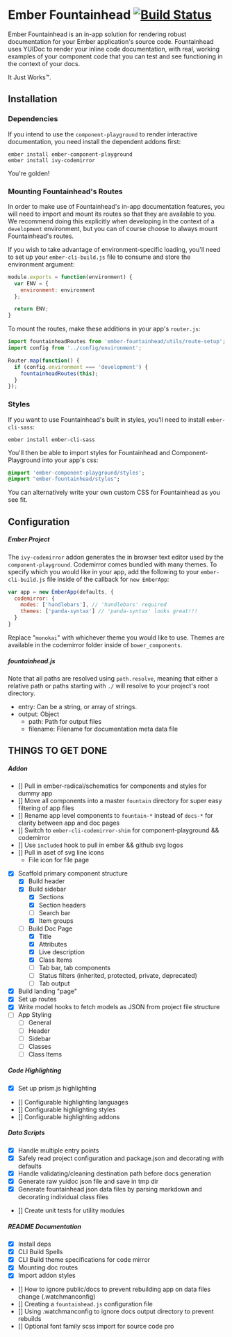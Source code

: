 # Ember Fountainhead [![Build Status](https://travis-ci.org/healthsparq/ember-fountainhead.svg?branch=develop)](https://travis-ci.org/healthsparq/ember-fountainhead)

Ember Fountainhead is an in-app solution for rendering robust documentation for
your Ember application's source code. Fountainhead uses YUIDoc to render your
inline code documentation, with real, working examples of your component code
that you can test and see functioning in the context of your docs.

It Just Works™.

## Installation

### Dependencies

If you intend to use the `component-playground` to render interactive documentation,
you need install the dependent addons first:

```
ember install ember-component-playground
ember install ivy-codemirror
```

You're golden!

### Mounting Fountainhead's Routes

In order to make use of Fountainhead's in-app documentation features, you will
need to import and mount its routes so that they are available to you. We recommend
doing this explicitly when developing in the context of a `development` environment,
but you can of course choose to always mount Fountainhead's routes.

If you wish to take advantage of environment-specific loading, you'll need to
set up your `ember-cli-build.js` file to consume and store the environment argument:

```javascript
module.exports = function(environment) {
  var ENV = {
    environment: environment
  };

  return ENV;
}
```

To mount the routes, make these additions in your app's `router.js`:

```javascript
import fountainheadRoutes from 'ember-fountainhead/utils/route-setup';
import config from '../config/environment';

Router.map(function() {
  if (config.environment === 'development') {
    fountainheadRoutes(this);
  }
});
```

### Styles

If you want to use Fountainhead's built in styles, you'll need to install `ember-cli-sass`:

```
ember install ember-cli-sass
```

You'll then be able to import styles for Fountainhead and Component-Playground into your app's css:

```sass
@import 'ember-component-playground/styles';
@import "ember-fountainhead/styles";
```

You can alternatively write your own custom CSS for Fountainhead as you see fit.

## Configuration

##### Ember Project

The `ivy-codemirror` addon generates the in browser text editor used by the `component-playground`.
Codemirror comes bundled with many themes. To specify which you would like in
your app, add the following to your `ember-cli-build.js` file inside of the
callback for `new EmberApp`:

```javascript
var app = new EmberApp(defaults, {
  codemirror: {
    modes: ['handlebars'], // 'handlebars' required
    themes: ['panda-syntax'] // 'panda-syntax' looks great!!!
  }
}
```

Replace "`monokai`" with whichever theme you would like to use. Themes are available
in the codemirror folder inside of `bower_components`.

##### fountainhead.js
Note that all paths are resolved using `path.resolve`, meaning that either a relative path or paths starting with `./` will resolve to your project's root directory.

- entry: Can be a string, or array of strings.
- output: Object
  - path: Path for output files
  - filename: Filename for documentation meta data file


## THINGS TO GET DONE

##### Addon
- [] Pull in ember-radical/schematics for components and styles for dummy app
- [] Move all components into a master `fountain` directory for super easy filtering of app files
- [] Rename app level components to `fountain-*` instead of `docs-*` for clarity between app and doc pages
- [] Switch to `ember-cli-codemirror-shim` for component-playground && codemirror
- [] Use `included` hook to pull in ember && github svg logos
- [] Pull in aset of svg line icons
  - File icon for file page
- [x] Scaffold primary component structure
  - [x] Build header
  - [x] Build sidebar
    - [x] Sections
    - [x] Section headers
    - [ ] Search bar
    - [x] Item groups
  - [ ] Build Doc Page
    - [x] Title
    - [x] Attributes
    - [x] Live description
    - [x] Class Items
    - [ ] Tab bar, tab components
    - [ ] Status filters (inherited, protected, private, deprecated)
    - [ ] Tab output
- [x] Build landing "page"
- [x] Set up routes
- [x] Write model hooks to fetch models as JSON from project file structure
- [ ] App Styling
  - [ ] General
  - [ ] Header
  - [ ] Sidebar
  - [ ] Classes
  - [ ] Class Items

##### Code Highlighting
- [x] Set up prism.js highlighting
- [] Configurable highlighting languages
- [] Configurable highlighting styles
- [] Configurable highlighting addons

##### Data Scripts
- [x] Handle multiple entry points
- [x] Safely read project configuration and package.json and decorating with defaults
- [x] Handle validating/cleaning destination path before docs generation
- [x] Generate raw yuidoc json file and save in tmp dir
- [x] Generate fountainhead json data files by parsing markdown and decorating individual class files
- [] Create unit tests for utility modules

##### README Documentation
- [x] Install deps
- [x] CLI Build Spells
- [x] CLI Build theme specifications for code mirror
- [x] Mounting doc routes
- [x] Import addon styles
- [] How to ignore public/docs to prevent rebuilding app on data files change (.watchmanconfig)
- [] Creating a `fountainhead.js` configuration file
- [] Using .watchmanconfig to ignore docs output directory to prevent rebuilds
- [] Optional font family scss import for source code pro

